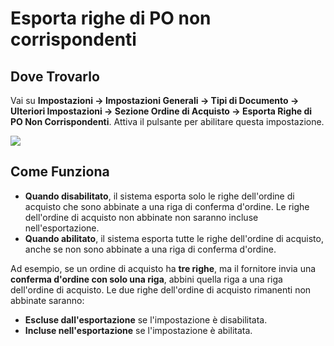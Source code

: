 # Esporta righe di PO non corrispondenti

## **Dove Trovarlo**

Vai su **Impostazioni → Impostazioni Generali → Tipi di Documento → Ulteriori Impostazioni → Sezione Ordine di Acquisto → Esporta Righe di PO Non Corrispondenti**. Attiva il pulsante per abilitare questa impostazione.

![](https://docs.docbits.com/~gitbook/image?url=https%3A%2F%2F578966019-files.gitbook.io%2F%7E%2Ffiles%2Fv0%2Fb%2Fgitbook-x-prod.appspot.com%2Fo%2Fspaces%252FT2n2w4uDCJvv7CJ5zrdk%252Fuploads%252F1oYek9ovYpdxvJfOQLPf%252Fimage.png%3Falt%3Dmedia%26token%3D469348b8-eaad-4887-805a-ca14d573a227\&width=768\&dpr=4\&quality=100\&sign=d0b89044\&sv=2)

## **Come Funziona**

* **Quando disabilitato**, il sistema esporta solo le righe dell'ordine di acquisto che sono abbinate a una riga di conferma d'ordine. Le righe dell'ordine di acquisto non abbinate non saranno incluse nell'esportazione.
* **Quando abilitato**, il sistema esporta tutte le righe dell'ordine di acquisto, anche se non sono abbinate a una riga di conferma d'ordine.

Ad esempio, se un ordine di acquisto ha **tre righe**, ma il fornitore invia una **conferma d'ordine con solo una riga**, abbini quella riga a una riga dell'ordine di acquisto. Le due righe dell'ordine di acquisto rimanenti non abbinate saranno:

* **Escluse dall'esportazione** se l'impostazione è disabilitata.
* **Incluse nell'esportazione** se l'impostazione è abilitata.
